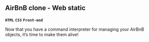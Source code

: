 ## AirBnB clone - Web static
**`HTML`** **`CSS`** **`Front-end`**

Now that you have a command interpreter for managing your AirBnB objects, it’s time to make them alive!

